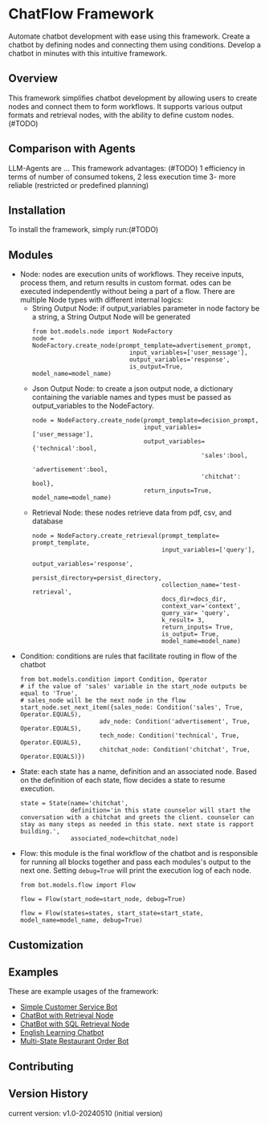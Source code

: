 # ChatFlow Framework
Automate chatbot development with ease using this framework. Create a chatbot by defining nodes and connecting them using conditions. Develop a chatbot in minutes with this intuitive framework.

## Overview
This framework simplifies chatbot development by allowing users to create nodes and connect them to form workflows. It supports various output formats and retrieval nodes, with the ability to define custom nodes. (#TODO)

## Comparison with Agents
LLM-Agents are ...
This framework advantages:  (#TODO)
1   efficiency in terms of number of consumed tokens, 
2   less execution time
3-  more reliable (restricted or predefined planning)

## Installation
<!-- todo -->
<not ready for installation>
To install the framework, simply run:(#TODO)
<!-- Make a copy of '.env.example' file and name it '.env'. Change the value of the variables.<br> -->
<!-- Check 'test-bot.ipynb' in tests directory to get familiar with the library usage. -->

## Modules
*   Node: nodes are execution units of workflows. They receive inputs, process them, and return results in custom format. odes can be executed independently without being a part of a flow. There are multiple Node types with different internal logics:
    *   String Output Node: if output_variables parameter in node factory be a string, a String Output Node will be generated
        ```
        from bot.models.node import NodeFactory
        node = NodeFactory.create_node(prompt_template=advertisement_prompt, 
                                   input_variables=['user_message'],
                                   output_variables='response',
                                   is_output=True, model_name=model_name)
        ```
    *   Json Output Node: to create a json output node, a dictionary containing the variable names and types must be passed as output_variables to the NodeFactory.
        ```
        node = NodeFactory.create_node(prompt_template=decision_prompt, 
                                       input_variables=['user_message'], 
                                       output_variables={'technical':bool, 
                                                       'sales':bool, 
                                                       'advertisement':bool,
                                                       'chitchat': bool},
                                       return_inputs=True, model_name=model_name)
        ```
    *   Retrieval Node: these nodes retrieve data from pdf, csv, and database
        ```
        node = NodeFactory.create_retrieval(prompt_template= prompt_template, 
                                            input_variables=['query'], 
                                            output_variables='response',
                                            persist_directory=persist_directory,
                                            collection_name='test-retrieval',
                                            docs_dir=docs_dir,
                                            context_var='context',
                                            query_var= 'query',
                                            k_result= 3,
                                            return_inputs= True,
                                            is_output= True, 
                                            model_name=model_name)
        ```
    <!-- *   Custom Node -->
*   Condition: conditions are rules that facilitate routing in flow of the chatbot
    ```
    from bot.models.condition import Condition, Operator
    # if the value of 'sales' variable in the start_node outputs be equal to 'True', 
    # sales_node will be the next node in the flow
    start_node.set_next_item({sales_node: Condition('sales', True, Operator.EQUALS),
                          adv_node: Condition('advertisement', True, Operator.EQUALS),
                          tech_node: Condition('technical', True, Operator.EQUALS),
                          chitchat_node: Condition('chitchat', True, Operator.EQUALS)})
    ```
*   State: each state has a name, definition and an associated node. Based on the definition of each state, flow decides a state to resume execution. 
    ```
    state = State(name='chitchat', 
                  definition='in this state counselor will start the conversation with a chitchat and greets the client. counselor can stay as many steps as needed in this state. next state is rapport building.', 
                  associated_node=chitchat_node)
    ```
*   Flow: this module is the final workflow of the chatbot and is responsible for running all blocks together and pass each modules's output to the next one. Setting ```debug=True``` will print the execution log of each node. 
    ```
    from bot.models.flow import Flow
    
    flow = Flow(start_node=start_node, debug=True)
    ```
    ```
    flow = Flow(states=states, start_state=start_state, model_name=model_name, debug=True)
    ```

## Customization

## Examples
These are example usages of the framework:
*   [Simple Customer Service Bot](examples/1-MultifacetedCostumerServiceBot/README.md)
*   [ChatBot with Retrieval Node](examples/2-ScientificPaperQABot/README.md)
*   [ChatBot with SQL Retrieval Node](examples/3-CostumerRecord&PolicyBot/README.md)
*   [English Learning Chatbot](examples/5-EnglishTeacherBot/README.md)
*   [Multi-State Restaurant Order Bot](examples/6-McDonaldServer&NutritionistBot/)

## Contributing

## Version History
current version: v1.0-20240510 (initial version)

